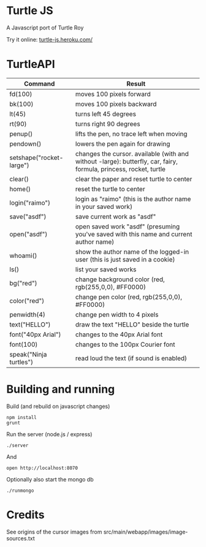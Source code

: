 # Turtle JS

A Javascript port of Turtle Roy

Try it online: [turtle-js.heroku.com/](http://turtle-js.heroku.com/)

# TurtleAPI

Command                     | Result
----------------------------|-------------------------------------------
fd(100)                     | moves 100 pixels forward
bk(100)                     | moves 100 pixels backward
lt(45)                      | turns left 45 degrees
rt(90)                      | turns right 90 degrees
penup()                     | lifts the pen, no trace left when moving
pendown()                   | lowers the pen again for drawing
setshape("rocket-large")    | changes the cursor. available (with and without -large): butterfly, car, fairy, formula, princess, rocket, turtle
clear()                     | clear the paper and reset turtle to center
home()                      | reset the turtle to center
login("raimo")              | login as "raimo" (this is the author name in your saved work)
save("asdf")                | save current work as "asdf"
open("asdf")                | open saved work "asdf" (presuming you've saved with this name and current author name)
whoami()                    | show the author name of the logged-in user (this is just saved in a cookie)
ls()                        | list your saved works
bg("red")                   | change background color (red, rgb(255,0,0), #FF0000)
color("red")                | change pen color (red, rgb(255,0,0), #FF0000)
penwidth(4)                 | change pen width to 4 pixels
text("HELLO")               | draw the text "HELLO" beside the turtle
font("40px Arial")          | changes to the 40px Arial font
font(100)                   | changes to the 100px Courier font
speak("Ninja turtles")      | read loud the text (if sound is enabled)

# Building and running

Build (and rebuild on javascript changes)

    npm install
    grunt

Run the server (node.js / express)

    ./server

And

    open http://localhost:8070

Optionally also start the mongo db

    ./runmongo

# Credits

See origins of the cursor images from src/main/webapp/images/image-sources.txt
